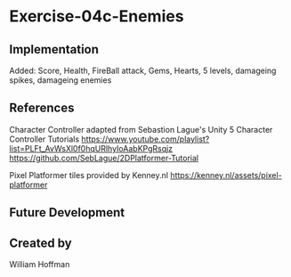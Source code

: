 # Exercise-04c-Enemies

## Implementation

Added:
Score,
Health,
FireBall attack,
Gems,
Hearts,
5 levels,
damageing spikes,
damageing enemies

## References

Character Controller adapted from Sebastion Lague's Unity 5 Character Controller Tutorials
https://www.youtube.com/playlist?list=PLFt_AvWsXl0f0hqURlhyIoAabKPgRsqjz
https://github.com/SebLague/2DPlatformer-Tutorial

Pixel Platformer tiles provided by Kenney.nl
https://kenney.nl/assets/pixel-platformer

## Future Development

## Created by
William Hoffman
